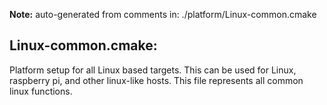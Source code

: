 **Note:** auto-generated from comments in: ./platform/Linux-common.cmake

## Linux-common.cmake:

Platform setup for all Linux based targets. This can be used for Linux, raspberry pi, and other linux-like hosts. This
file represents all common linux functions.


